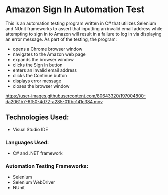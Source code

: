# Amazon Sign In Automation Test
This is an automation testing program written in C# that utilizes Selenium and NUnit frameworks to assert that inputting an invalid email address while attempting to sign in to Amazon will result in a failure to log in via displaying an error message. As part of the testing, the program:
* opens a Chrome browser window
* navigates to the Amazon web page
* expands the browser window
* clicks the Sign In button
* enters an invalid email address
* clicks the Continue button
* displays error message
* closes the browser window

https://user-images.githubusercontent.com/80643320/197004800-da2061b7-6f50-4d72-a285-01fbc141c384.mov

## Technologies Used: 
- Visual Studio IDE

### Languages Used:
- C# and .NET framework

### Automation Testing Frameworks:
- Selenium
- Selenium WebDriver
- NUnit
